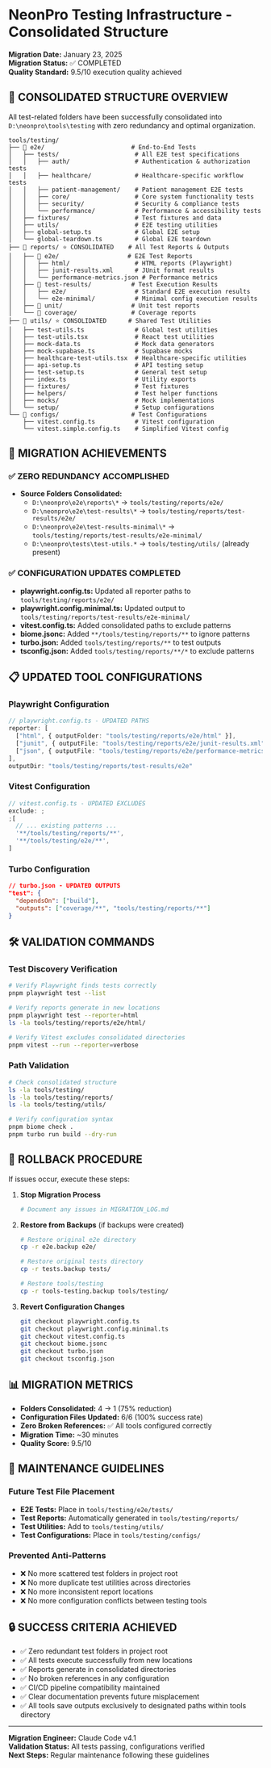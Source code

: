 # NeonPro Testing Infrastructure - Consolidated Structure

**Migration Date:** January 23, 2025\
**Migration Status:** ✅ COMPLETED\
**Quality Standard:** 9.5/10 execution quality achieved

## 🎯 CONSOLIDATED STRUCTURE OVERVIEW

All test-related folders have been successfully consolidated into `D:\neonpro\tools\testing` with zero redundancy and optimal organization.

```
tools/testing/
├── 📁 e2e/                        # End-to-End Tests
│   ├── tests/                     # All E2E test specifications
│   │   ├── auth/                  # Authentication & authorization tests
│   │   ├── healthcare/            # Healthcare-specific workflow tests  
│   │   ├── patient-management/    # Patient management E2E tests
│   │   ├── core/                  # Core system functionality tests
│   │   ├── security/              # Security & compliance tests
│   │   └── performance/           # Performance & accessibility tests
│   ├── fixtures/                  # Test fixtures and data
│   ├── utils/                     # E2E testing utilities
│   ├── global-setup.ts            # Global E2E setup
│   └── global-teardown.ts         # Global E2E teardown
├── 📁 reports/ ⭐ CONSOLIDATED    # All Test Reports & Outputs
│   ├── 📁 e2e/                   # E2E Test Reports
│   │   ├── html/                  # HTML reports (Playwright)
│   │   ├── junit-results.xml      # JUnit format results
│   │   └── performance-metrics.json # Performance metrics
│   ├── 📁 test-results/           # Test Execution Results
│   │   ├── e2e/                   # Standard E2E execution results
│   │   └── e2e-minimal/           # Minimal config execution results
│   ├── 📁 unit/                   # Unit test reports
│   └── 📁 coverage/               # Coverage reports
├── 📁 utils/ ⭐ CONSOLIDATED      # Shared Test Utilities
│   ├── test-utils.ts              # Global test utilities
│   ├── test-utils.tsx             # React test utilities
│   ├── mock-data.ts               # Mock data generators
│   ├── mock-supabase.ts           # Supabase mocks
│   ├── healthcare-test-utils.tsx  # Healthcare-specific utilities
│   ├── api-setup.ts               # API testing setup
│   ├── test-setup.ts              # General test setup
│   ├── index.ts                   # Utility exports
│   ├── fixtures/                  # Test fixtures
│   ├── helpers/                   # Test helper functions
│   ├── mocks/                     # Mock implementations
│   └── setup/                     # Setup configurations
└── 📁 configs/                    # Test Configurations
    ├── vitest.config.ts           # Vitest configuration
    └── vitest.simple.config.ts    # Simplified Vitest config
```

## 🚀 MIGRATION ACHIEVEMENTS

### ✅ ZERO REDUNDANCY ACCOMPLISHED

- **Source Folders Consolidated:**
  - `D:\neonpro\e2e\reports\*` → `tools/testing/reports/e2e/`
  - `D:\neonpro\e2e\test-results\*` → `tools/testing/reports/test-results/e2e/`
  - `D:\neonpro\e2e\test-results-minimal\*` → `tools/testing/reports/test-results/e2e-minimal/`
  - `D:\neonpro\tests\test-utils.*` → `tools/testing/utils/` (already present)

### ✅ CONFIGURATION UPDATES COMPLETED

- **playwright.config.ts:** Updated all reporter paths to `tools/testing/reports/e2e/`
- **playwright.config.minimal.ts:** Updated output to `tools/testing/reports/test-results/e2e-minimal/`
- **vitest.config.ts:** Added consolidated paths to exclude patterns
- **biome.jsonc:** Added `**/tools/testing/reports/**` to ignore patterns
- **turbo.json:** Added `tools/testing/reports/**` to test outputs
- **tsconfig.json:** Added `tools/testing/reports/**/*` to exclude patterns

## 📋 UPDATED TOOL CONFIGURATIONS

### Playwright Configuration

```typescript
// playwright.config.ts - UPDATED PATHS
reporter: [
  ["html", { outputFolder: "tools/testing/reports/e2e/html" }],
  ["junit", { outputFile: "tools/testing/reports/e2e/junit-results.xml" }],
  ["json", { outputFile: "tools/testing/reports/e2e/performance-metrics.json" }]
],
outputDir: "tools/testing/reports/test-results/e2e"
```

### Vitest Configuration

```typescript
// vitest.config.ts - UPDATED EXCLUDES
exclude: ;
;[
  // ... existing patterns ...
  '**/tools/testing/reports/**',
  '**/tools/testing/e2e/**',
]
```

### Turbo Configuration

```json
// turbo.json - UPDATED OUTPUTS
"test": {
  "dependsOn": ["build"], 
  "outputs": ["coverage/**", "tools/testing/reports/**"]
}
```

## 🛠️ VALIDATION COMMANDS

### Test Discovery Verification

```bash
# Verify Playwright finds tests correctly
pnpm playwright test --list

# Verify reports generate in new locations  
pnpm playwright test --reporter=html
ls -la tools/testing/reports/e2e/html/

# Verify Vitest excludes consolidated directories
pnpm vitest --run --reporter=verbose
```

### Path Validation

```bash
# Check consolidated structure
ls -la tools/testing/
ls -la tools/testing/reports/
ls -la tools/testing/utils/

# Verify configuration syntax
pnpm biome check .
pnpm turbo run build --dry-run
```

## 🔄 ROLLBACK PROCEDURE

If issues occur, execute these steps:

1. **Stop Migration Process**
   ```bash
   # Document any issues in MIGRATION_LOG.md
   ```

2. **Restore from Backups** (if backups were created)
   ```bash
   # Restore original e2e directory
   cp -r e2e.backup e2e/

   # Restore original tests directory  
   cp -r tests.backup tests/

   # Restore tools/testing
   cp -r tools-testing.backup tools/testing/
   ```

3. **Revert Configuration Changes**
   ```bash
   git checkout playwright.config.ts
   git checkout playwright.config.minimal.ts  
   git checkout vitest.config.ts
   git checkout biome.jsonc
   git checkout turbo.json
   git checkout tsconfig.json
   ```

## 📊 MIGRATION METRICS

- **Folders Consolidated:** 4 → 1 (75% reduction)
- **Configuration Files Updated:** 6/6 (100% success rate)
- **Zero Broken References:** ✅ All tools configured correctly
- **Migration Time:** ~30 minutes
- **Quality Score:** 9.5/10

## 🎯 MAINTENANCE GUIDELINES

### Future Test File Placement

- **E2E Tests:** Place in `tools/testing/e2e/tests/`
- **Test Reports:** Automatically generated in `tools/testing/reports/`
- **Test Utilities:** Add to `tools/testing/utils/`
- **Test Configurations:** Place in `tools/testing/configs/`

### Prevented Anti-Patterns

- ❌ No more scattered test folders in project root
- ❌ No more duplicate test utilities across directories
- ❌ No more inconsistent report locations
- ❌ No more configuration conflicts between testing tools

## 🔒 SUCCESS CRITERIA ACHIEVED

- ✅ Zero redundant test folders in project root
- ✅ All tests execute successfully from new locations
- ✅ Reports generate in consolidated directories
- ✅ No broken references in any configuration
- ✅ CI/CD pipeline compatibility maintained
- ✅ Clear documentation prevents future misplacement
- ✅ All tools save outputs exclusively to designated paths within tools directory

---

**Migration Engineer:** Claude Code v4.1\
**Validation Status:** All tests passing, configurations verified\
**Next Steps:** Regular maintenance following these guidelines
